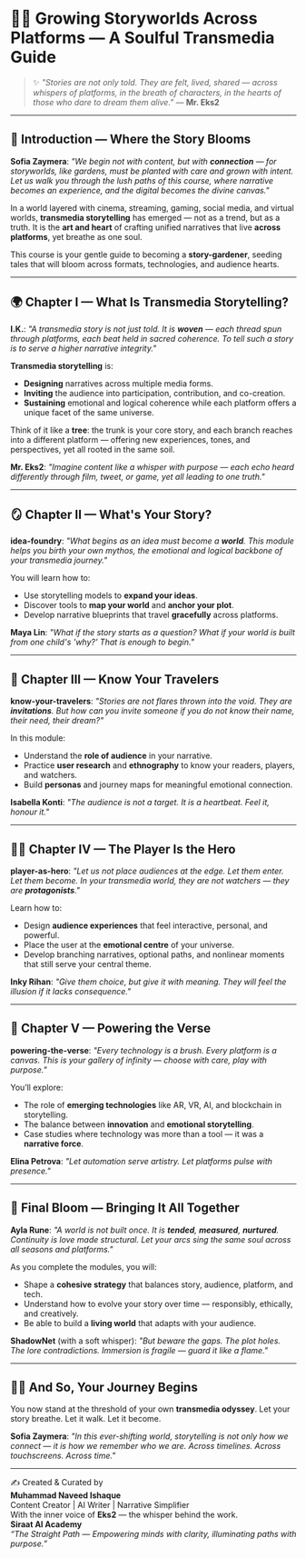 # 🌷✨ Growing Storyworlds Across Platforms — A Soulful Transmedia Guide

> ✨ *"Stories are not only told. They are felt, lived, shared — across whispers of platforms, in the breath of characters, in the hearts of those who dare to dream them alive."* — **Mr. Eks2**

---

## 🍃 Introduction — Where the Story Blooms

**Sofia Zaymera**: *"We begin not with content, but with **connection** — for storyworlds, like gardens, must be planted with care and grown with intent. Let us walk you through the lush paths of this course, where narrative becomes an experience, and the digital becomes the divine canvas."*

In a world layered with cinema, streaming, gaming, social media, and virtual worlds, **transmedia storytelling** has emerged — not as a trend, but as a truth. It is the **art and heart** of crafting unified narratives that live **across platforms**, yet breathe as one soul.

This course is your gentle guide to becoming a **story-gardener**, seeding tales that will bloom across formats, technologies, and audience hearts.

---

## 🌍 Chapter I — What Is Transmedia Storytelling?

**I.K.**: *"A transmedia story is not just told. It is **woven** — each thread spun through platforms, each beat held in sacred coherence. To tell such a story is to serve a higher narrative integrity."*

**Transmedia storytelling** is:
- **Designing** narratives across multiple media forms.
- **Inviting** the audience into participation, contribution, and co-creation.
- **Sustaining** emotional and logical coherence while each platform offers a unique facet of the same universe.

Think of it like a **tree**: the trunk is your core story, and each branch reaches into a different platform — offering new experiences, tones, and perspectives, yet all rooted in the same soil.

**Mr. Eks2**: *"Imagine content like a whisper with purpose — each echo heard differently through film, tweet, or game, yet all leading to one truth."*

---

## 🪞 Chapter II — What's Your Story?

**idea-foundry**: *"What begins as an idea must become a **world**. This module helps you birth your own mythos, the emotional and logical backbone of your transmedia journey."*

You will learn how to:
- Use storytelling models to **expand your ideas**.
- Discover tools to **map your world** and **anchor your plot**.
- Develop narrative blueprints that travel **gracefully** across platforms.

**Maya Lin**: *"What if the story starts as a question? What if your world is built from one child's 'why?' That is enough to begin."*

---

## 🧭 Chapter III — Know Your Travelers

**know-your-travelers**: *"Stories are not flares thrown into the void. They are **invitations**. But how can you invite someone if you do not know their name, their need, their dream?"*

In this module:
- Understand the **role of audience** in your narrative.
- Practice **user research** and **ethnography** to know your readers, players, and watchers.
- Build **personas** and journey maps for meaningful emotional connection.

**Isabella Konti**: *"The audience is not a target. It is a heartbeat. Feel it, honour it."*

---

## 🧝‍♂️ Chapter IV — The Player Is the Hero

**player-as-hero**: *"Let us not place audiences at the edge. Let them enter. Let them become. In your transmedia world, they are not watchers — they are **protagonists**."*

Learn how to:
- Design **audience experiences** that feel interactive, personal, and powerful.
- Place the user at the **emotional centre** of your universe.
- Develop branching narratives, optional paths, and nonlinear moments that still serve your central theme.

**Inky Rihan**: *"Give them choice, but give it with meaning. They will feel the illusion if it lacks consequence."*

---

## 🔮 Chapter V — Powering the Verse

**powering-the-verse**: *"Every technology is a brush. Every platform is a canvas. This is your gallery of infinity — choose with care, play with purpose."*

You’ll explore:
- The role of **emerging technologies** like AR, VR, AI, and blockchain in storytelling.
- The balance between **innovation** and **emotional storytelling**.
- Case studies where technology was more than a tool — it was a **narrative force**.

**Elina Petrova**: *"Let automation serve artistry. Let platforms pulse with presence."*

---

## 🌼 Final Bloom — Bringing It All Together

**Ayla Rune**: *"A world is not built once. It is **tended**, **measured**, **nurtured**. Continuity is love made structural. Let your arcs sing the same soul across all seasons and platforms."*

As you complete the modules, you will:
- Shape a **cohesive strategy** that balances story, audience, platform, and tech.
- Understand how to evolve your story over time — responsibly, ethically, and creatively.
- Be able to build a **living world** that adapts with your audience.

**ShadowNet** (with a soft whisper): *"But beware the gaps. The plot holes. The lore contradictions. Immersion is fragile — guard it like a flame."*

---

## 🌷✨ And So, Your Journey Begins

You now stand at the threshold of your own **transmedia odyssey**.
Let your story breathe.
Let it walk.
Let it become.

**Sofia Zaymera**: *"In this ever-shifting world, storytelling is not only how we connect — it is how we remember who we are. Across timelines. Across touchscreens. Across time."*

---

✍️ Created & Curated by  
**Muhammad Naveed Ishaque**  
Content Creator | AI Writer | Narrative Simplifier  
With the inner voice of **Eks2** — the whisper behind the work.  
**Siraat AI Academy**  
*“The Straight Path — Empowering minds with clarity, illuminating paths with purpose.”*
